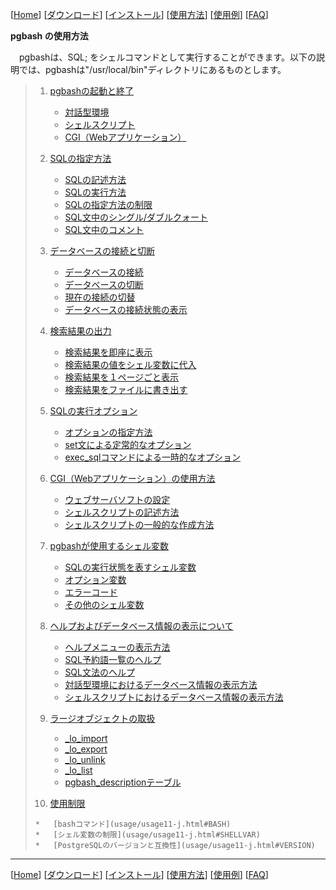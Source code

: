 \[[Home](index-j.html)\] \[[ダウンロード](download-j.html)\] \[[インストール](install-j.html)\] \[[使用方法](usage-j.html)\] \[[使用例](example-j.html)\] \[[FAQ](faq-j.html)\]

  
**pgbash の使用方法**  
  

　pgbashは、SQL; をシェルコマンドとして実行することができます。以下の説明では、pgbashは"/usr/local/bin"ディレクトリにあるものとします。

  

> 1.  [pgbashの起動と終了](usage/usage01-j.html)  
>       
>     
>     *   [対話型環境](usage/usage01-j.html#TTY)
>     *   [シェルスクリプト](usage/usage01-j.html#SHELL)
>     *   [CGI（Webアプリケーション）](usage/usage01-j.html#CGI)
>     
>       
>     
> 2.  [SQLの指定方法](usage/usage02-j.html)  
>       
>     
>     *   [SQLの記述方法](usage/usage02-j.html#SQL)
>     *   [SQLの実行方法](usage/usage02-j.html#EXEC_SQL)
>     *   [SQLの指定方法の制限](usage/usage02-j.html#LIMIT)
>     *   [SQL文中のシングル/ダブルクォート](usage/usage02-j.html#QUOTATION)
>     *   [SQL文中のコメント](usage/usage02-j.html#COMMENT)
>     
>       
>     
> 3.  [データベースの接続と切断](usage/usage03-j.html)  
>       
>     
>     *   [データベースの接続](usage/usage03-j.html#CONNECT)
>     *   [データベースの切断](usage/usage03-j.html#DISCONNECT)
>     *   [現在の接続の切替](usage/usage03-j.html#SETCONNECT)
>     *   [データベースの接続状態の表示](usage/usage03-j.html#STATUS)
>     
>       
>     
> 4.  [検索結果の出力](usage/usage04-j.html)  
>       
>     
>     *   [検索結果を即座に表示](usage/usage04-j.html#DIRECT)
>     *   [検索結果の値をシェル変数に代入](usage/usage04-j.html#SHELL)
>     *   [検索結果を１ページごと表示](usage/usage04-j.html#PIPE)
>     *   [検索結果をファイルに書き出す](usage/usage04-j.html#REDIRECT)
>     
>       
>     
> 5.  [SQLの実行オプション](usage/usage05-j.html)  
>       
>     
>     *   [オプションの指定方法](usage/usage05-j.html#OPTION)
>     *   [set文による定常的なオプション](usage/usage05-j.html#SETOPTION)
>     *   [exec\_sqlコマンドによる一時的なオプション](usage/usage05-j.html#TEMPOPTION)
>     
>       
>     
> 6.  [CGI（Webアプリケーション）の使用方法](usage/usage06-j.html)  
>       
>     
>     *   [ウェブサーバソフトの設定](usage/usage06-j.html#CONFL)
>     *   [シェルスクリプトの記述方法](usage/usage06-j.html#SHELL)
>     *   [シェルスクリプトの一般的な作成方法](usage/usage06-j.html#CGI)
>     
>       
>     
> 7.  [pgbashが使用するシェル変数](usage/usage07-j.html)  
>       
>     
>     *   [SQLの実行状態を表すシェル変数](usage/usage07-j.html#STATUS)
>     *   [オプション変数](usage/usage07-j.html#VAR)
>     *   [エラーコード](usage/usage07-j.html#ERRCODE)
>     *   [その他のシェル変数](usage/usage07-j.html#ETC)
>     
>       
>     
> 8.  [ヘルプおよびデータベース情報の表示について](usage/usage08-j.html)  
>       
>     
>     *   [ヘルプメニューの表示方法](usage/usage08-j.html#HELPMENU)
>     *   [SQL予約語一覧のヘルプ](usage/usage08-j.html#RESERVED)
>     *   [SQL文法のヘルプ](usage/usage08-j.html#SQLSYNTAX)
>     *   [対話型環境におけるデータベース情報の表示方法](usage/usage08-j.html#I_DBINFO)
>     *   [シェルスクリプトにおけるデータベース情報の表示方法](usage/usage08-j.html#C_DBINFO)
>     
>       
>     
> 9.  [ラージオブジェクトの取扱](usage/usage10-j.html)  
>       
>     
>     *   [\_lo\_import](usage/usage10-j.html#LO_IMPORT)
>     *   [\_lo\_export](usage/usage10-j.html#LO_EXPORT)
>     *   [\_lo\_unlink](usage/usage10-j.html#LO_UNLINK)
>     *   [\_lo\_list](usage/usage10-j.html#LO_LIST)
>     *   [pgbash\_descriptionテーブル](usage/usage10-j.html#DESCRIPTION)
>     
>       
>     
> 10.  [使用制限](usage/usage11-j.html)  
>       
>     
>     *   [bashコマンド](usage/usage11-j.html#BASH)
>     *   [シェル変数の制限](usage/usage11-j.html#SHELLVAR)
>     *   [PostgreSQLのバージョンと互換性](usage/usage11-j.html#VERSION)
>     
>       
>     

* * *

\[[Home](index-j.html)\] \[[ダウンロード](download-j.html)\] \[[インストール](install-j.html)\] \[[使用方法](usage-j.html)\] \[[使用例](example-j.html)\] \[[FAQ](faq-j.html)\]
